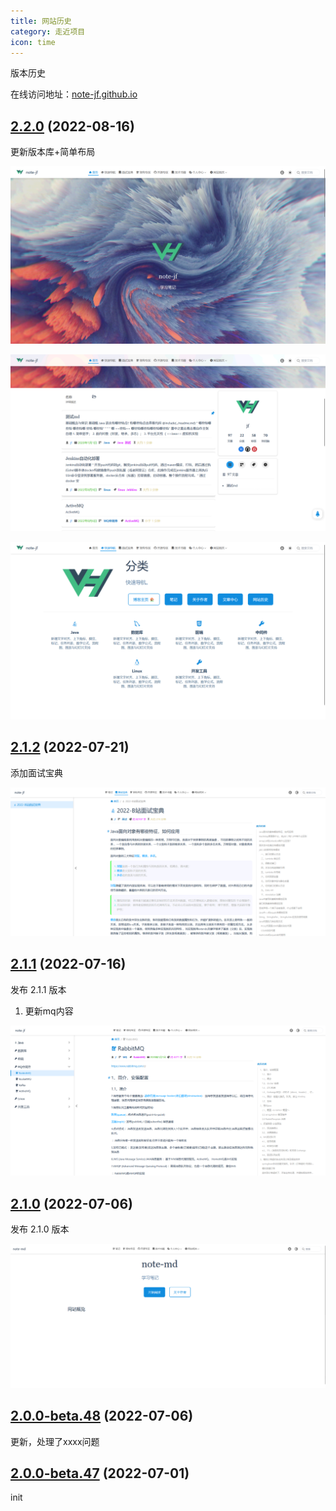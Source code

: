 ```yaml
---
title: 网站历史 
category: 走近项目
icon: time
---
```


版本历史

在线访问地址：<a href="https://note-jf.github.io/" target="_blank">note-jf.github.io</a>

## [2.2.0]() (2022-08-16)

更新版本库+简单布局

![](./true-img-3.png)

![](./true-img-4.png)

![](./true-img-5.png)

## [2.1.2]() (2022-07-21)

添加面试宝典

![](./true-img-2.png)

## [2.1.1]() (2022-07-16)

发布 2.1.1 版本

1. 更新mq内容

![](./true-img_1.png)

## [2.1.0]() (2022-07-06)

发布 2.1.0 版本 

![](./true-img.png)


## [2.0.0-beta.48]() (2022-07-06)

更新，处理了xxxx问题

## [2.0.0-beta.47]() (2022-07-01)

init


